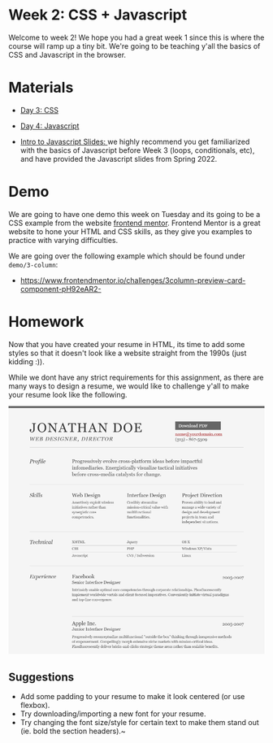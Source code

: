 # Week 2: CSS + Javascript

Welcome to week 2! We hope you had a great week 1 since this is where the course will ramp up a tiny bit. We're going to be teaching y'all the basics of CSS and Javascript in the browser.

# Materials
- [Day 3: CSS](https://docs.google.com/presentation/d/1bmYnokOi4jyHkhcKzBk4pSECgTIhKZxn/edit?usp=sharing&ouid=113681470195127276939&rtpof=true&sd=true)
- [Day 4: Javascript](https://docs.google.com/presentation/d/1ruU4smnMDMewppuA7S8QYmZSziauwcHw/edit?usp=sharing&ouid=113681470195127276939&rtpof=true&sd=true)

- [Intro to Javascript Slides: ](https://drive.google.com/drive/folders/1Ji7U3P1Siq0I-QAoYcsqdbepSrWaujDq?usp=sharing) we highly recommend you get familiarized with the basics of Javascript before Week 3 (loops, conditionals, etc), and have provided the Javascript slides from Spring 2022.

# Demo
We are going to have one demo this week on Tuesday and its going to be a CSS example from the website [frontend mentor](https://www.frontendmentor.io/). Frontend Mentor is a great website to hone your HTML and CSS skills, as they give you examples to practice with varying difficulties.

We are going over the following example which should be found under `demo/3-column`:
- https://www.frontendmentor.io/challenges/3column-preview-card-component-pH92eAR2-

# Homework
Now that you have created your resume in HTML, its time to add some styles so that it doesn't look like a website straight from the 1990s (just kidding :)).

While we dont have any strict requirements for this assignment, as there are many ways to design a resume, we would like to challenge y'all to make your resume look like the following.

![image](homework/resume.png)

## Suggestions
- Add some padding to your resume to make it look centered (or use flexbox).
- Try downloading/importing a new font for your resume.
- Try changing the font size/style for certain text to make them stand out (ie. bold the section headers).~
